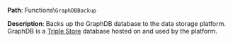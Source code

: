 **Path**: Functions\\`GraphDBBackup`

[Triple Store]: https://en.wikipedia.org/wiki/Triplestore

**Description**: Backs up the GraphDB database to the data storage platform.  GraphDB is a [Triple Store] database hosted on and used by the platform.
